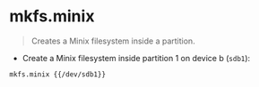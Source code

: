 # mkfs.minix

> Creates a Minix filesystem inside a partition.

- Create a Minix filesystem inside partition 1 on device b (`sdb1`):

`mkfs.minix {{/dev/sdb1}}`
